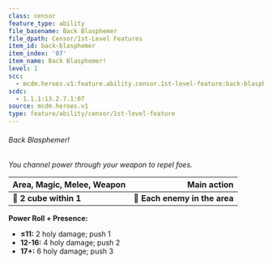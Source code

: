 ```yaml
---
class: censor
feature_type: ability
file_basename: Back Blasphemer
file_dpath: Censor/1st-Level Features
item_id: back-blasphemer
item_index: '07'
item_name: Back Blasphemer!
level: 1
scc:
  - mcdm.heroes.v1:feature.ability.censor.1st-level-feature:back-blasphemer
scdc:
  - 1.1.1:13.2.7.1:07
source: mcdm.heroes.v1
type: feature/ability/censor/1st-level-feature
---
```


###### Back Blasphemer!

*You channel power through your weapon to repel foes.*

| **Area, Magic, Melee, Weapon** |               **Main action** |
| ------------------------------ | ----------------------------: |
| **📏 2 cube within 1**         | **🎯 Each enemy in the area** |

**Power Roll + Presence:**

- **≤11:** 2 holy damage; push 1
- **12-16:** 4 holy damage; push 2
- **17+:** 6 holy damage; push 3
